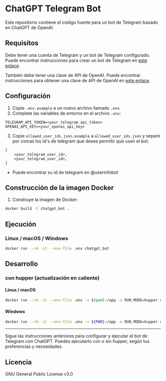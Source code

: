 # ChatGPT Telegram Bot

Este repositorio contiene el código fuente para un bot de Telegram basado en ChatGPT de OpenAI.

## Requisitos

Debe tener una cuenta de Telegram y un bot de Telegram configurado. Puede encontrar instrucciones para crear un bot de Telegram en [este enlace](https://core.telegram.org/bots#6-botfather).

También debe tener una clave de API de OpenAI. Puede encontrar instrucciones para obtener una clave de API de OpenAI en [este enlace](https://platform.openai.com/account/api-keys).

## Configuración

1. Copie `.env.example` a un nuevo archivo llamado `.env`.
2. Complete las variables de entorno en el archivo `.env`:

```
TELEGRAM_API_TOKEN=<your_telegram_api_token>
OPENAI_API_KEY=<your_openai_api_key>
```

3. Copie `allowed_user_ids.json.example` a `allowed_user_ids.json` y separe por comas los id's de telegram que desee permitir que usen el bot:
```
[
    <your_telegram_user_id>,
    <your_telegram_user_id>,
]
```
- Puede encontrar su id de telegram en @userinfobot


## Construcción de la imagen Docker

1. Construye la imagen de Docker:

```sh
docker build -t chatgpt_bot .
```

## Ejecución

### Linux / macOS / Windows

```bash
docker run --rm -it --env-file .env chatgpt_bot
```

## Desarrollo

### con hupper (actualización en caliente)

#### Linux / macOS 

```bash
docker run --rm -it --env-file .env -v $(pwd):/app -e RUN_MODE=hupper chatgpt_bot
```

#### Windows

```bash
docker run --rm -it --env-file .env -v ${PWD}:/app -e RUN_MODE=hupper chatgpt_bot
```

---

Sigue las instrucciones anteriores para configurar y ejecutar el bot de Telegram con ChatGPT. Puedes ejecutarlo con o sin hupper, según tus preferencias y necesidades.


## Licencia
GNU General Public License v3.0